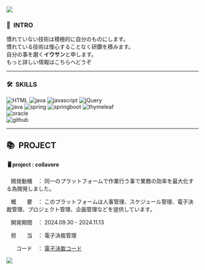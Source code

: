 <img src="https://capsule-render.vercel.app/api?type=waving&color=46B8FF&height=200&section=header&text=LEEWOOSANG'S%20PORTFOLIO&fontSize=40&animation=fadeIn&fontAlign=67&fontAlignY=36" />

<div>
  <h3>👋<strong>&nbsp INTRO</strong></h3>
   慣れていない技術は積極的に自分のものにします。<br>
   慣れている技術は慢心することなく研鑽を積みます。<br>
   自分の事を磨く<strong>イウサン</strong>と申します。<br>
   もっと詳しい情報はこちらへどうぞ<a href=""></a>
</div>
  <hr>
<div>
  <h3>🛠<strong>&nbsp SKILLS</strong></h3>
</div>
<div textalign=center>
    <img alt="HTML" src="https://img.shields.io/badge/html5-E34F26?style=for-the-badge&logo=html5&logoColor=white">
    <img alt="java" src="https://img.shields.io/badge/css-1572B6?style=for-the-badge&logo=css3&logoColor=white">
    <img alt="javascript" src="https://img.shields.io/badge/javascrip-F7DF1E?style=for-the-badge&logo=javascript&logoColor=black">
    <img alt="jQuery" src="https://img.shields.io/badge/jquery-0769AD?style=for-the-badge&logo=jquery&logoColor=white">
  <br>
    <img alt="java" src="https://img.shields.io/badge/java-007396?style=for-the-badge&logo=java&logoColor=white">
    <img alt="spring" src="https://img.shields.io/badge/spring-6DB33F?style=for-the-badge&logo=spring&logoColor=white">
    <img alt="springboot" src="https://img.shields.io/badge/springboot-6DB33F?style=for-the-badge&logo=springboot&logoColor=white">
    <img alt="thymeleaf" src="https://img.shields.io/badge/thymeleaf-005F0F?style=for-the-badge&logo=thymeleaf&logoColor=white">
  <br>
    <img alt="oracle" src="https://img.shields.io/badge/oracle-F80000?style=for-the-badge&logo=oracle&logoColor=white">
  <br>
    <img alt="github" src="https://img.shields.io/badge/github-181717?style=for-the-badge&logo=github&logoColor=white">
</div>
  <hr>
<div>
  <h2>📚<strong>&nbsp PROJECT</strong></h2>
  <h4>&nbsp🖥 project : collavore</h4>
  <p>&nbsp&nbsp&nbsp開発動機　： 同一のプラットフォームで作業行う事で業務の効率を最大化する為開発しました。</p>
  <p>&nbsp&nbsp&nbsp概　　要　： このプラットフォームは人事管理、スケジュール管理、電子決裁管理、プロジェクト管理、企画管理などを提供しています。</p>
  <p>&nbsp&nbsp&nbsp開発期間　： 2024.09.30 - 2024.11.13</p>
  <p>&nbsp&nbsp&nbsp担　　当　： 電子決裁管理</p>
  <p>&nbsp&nbsp&nbsp　コード　：&nbsp<a href="https://github.com/leewoosang-hub/CollaVore/tree/master/demo/src/main/java/com/collavore/app/approvals">電子決裁コード</a></p>
</div>

<img src="https://capsule-render.vercel.app/api?type=waving&color=46B8FF&height=200&section=footer&20render&fontSize=90" />
